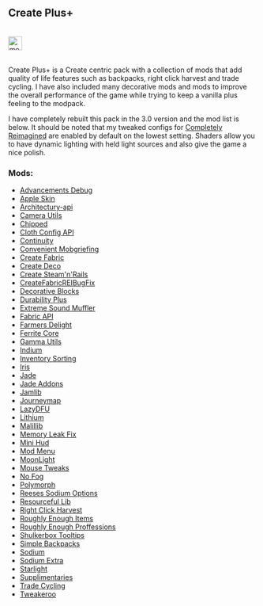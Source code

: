 <h2>Create Plus+</h2>
<br>
<a href="https://modrinth.com/modpack/create-plus-+" target="_blank" rel="noreferrer noopener"><img alt="modrinth" height="28" src="https://cdn.jsdelivr.net/npm/@intergrav/devins-badges@2/assets/compact/available/modrinth_vector.svg"></a>
<br><br>
<p>
  Create Plus+ is a Create centric pack with a collection of mods that add quality of life features such as backpacks,
  right click harvest and trade cycling. I have also included many decorative mods and mods to improve the overall
  performance of the game while trying to keep a vanilla plus feeling to the modpack.
</p>

<p>
  I have completely rebuilt this pack in the 3.0 version and the mod list is below. It should be noted that my tweaked
  configs for <a href="https://modrinth.com/shader/complementary-reimagined">Completely Reimagined</a> are enabled by
  default on the lowest setting. Shaders allow you to have dynamic lighting with held light sources and also give the
  game a nice polish.
</p>

<h3>Mods:</h3>
<ul>
  <li><a href="https://modrinth.com/mod/advancements-debug">Advancements Debug</a></li>
  <li><a href="https://modrinth.com/mod/appleskin">Apple Skin</a></li>
  <li><a href="https://modrinth.com/mod/architectury-api">Architectury-api</a></li>
  <li><a href="https://modrinth.com/mod/camera-utils">Camera Utils</a></li>
  <li><a href="https://modrinth.com/mod/chipped">Chipped</a></li>
  <li><a href="https://modrinth.com/mod/cloth-config">Cloth Config API</a></li>
  <li><a href="https://modrinth.com/mod/continuity">Continuity</a></li>
  <li><a href="https://modrinth.com/mod/convenient-mobgriefing">Convenient Mobgriefing</a></li>
  <li><a href="https://modrinth.com/mod/create-fabric">Create Fabric</a></li>
  <li><a href="https://www.curseforge.com/minecraft/mc-mods/create-deco-fabric">Create Deco</a></li>
  <li><a href="https://modrinth.com/mod/create-steam-n-rails">Create Steam'n'Rails</a></li>
  <li><a href="https://modrinth.com/mod/createfabricreibugfix">CreateFabricREIBugFix</a></li>
  <li><a href="https://modrinth.com/mod/decorative-blocks">Decorative Blocks</a></li>
  <li><a href="https://modrinth.com/mod/durability-plus">Durability Plus</a></li>
  <li><a href="https://modrinth.com/mod/extreme_sound_muffler">Extreme Sound Muffler</a></li>
  <li><a href="https://modrinth.com/mod/fabric-api">Fabric API</a></li>
  <li><a href="https://modrinth.com/mod/farmers-delight-fabric">Farmers Delight</a></li>
  <li><a href="https://modrinth.com/mod/ferrite-core">Ferrite Core</a></li>
  <li><a href="https://modrinth.com/mod/gamma-utils">Gamma Utils</a></li>
  <li><a href="https://modrinth.com/mod/indium">Indium</a></li>
  <li><a href="https://modrinth.com/mod/inventory-sorting">Inventory Sorting</a></li>
  <li><a href="https://modrinth.com/mod/iris">Iris</a></li>
  <li><a href="https://modrinth.com/mod/jade">Jade</a></li>
  <li><a href="https://modrinth.com/mod/jade-addons-fabric">Jade Addons</a></li>
  <li><a href="https://modrinth.com/mod/jamlib">Jamlib</a></li>
  <li><a href="https://modrinth.com/mod/journeymap">Journeymap</a></li>
  <li><a href="https://modrinth.com/mod/lazydfu">LazyDFU</a></li>
  <li><a href="https://modrinth.com/mod/lithium">Lithium</a></li>
  <li><a href="https://www.curseforge.com/minecraft/mc-mods/malilib">Malillib</a></li>
  <li><a href="https://modrinth.com/mod/memoryleakfix">Memory Leak Fix</a></li>
  <li><a href="https://www.curseforge.com/minecraft/mc-mods/minihud">Mini Hud</a></li>
  <li><a href="https://modrinth.com/mod/modmenu">Mod Menu</a></li>
  <li><a href="https://modrinth.com/mod/moonlight">MoonLight</a></li>
  <li><a href="https://modrinth.com/mod/mouse-tweaks">Mouse Tweaks</a></li>
  <li><a href="https://modrinth.com/mod/no_fog">No Fog</a></li>
  <li><a href="https://modrinth.com/mod/polymorph">Polymorph</a></li>
  <li><a href="https://modrinth.com/mod/reeses-sodium-options">Reeses Sodium Options</a></li>
  <li><a href="https://modrinth.com/mod/resourceful-lib">Resourceful Lib</a></li>
  <li><a href="https://modrinth.com/mod/rightclickharvest">Right Click Harvest</a></li>
  <li><a href="https://modrinth.com/mod/rei">Roughly Enough Items</a></li>
  <li><a href="https://modrinth.com/mod/roughly-enough-professions-rep">Roughly Enough Proffessions</a></li>
  <li><a href="https://modrinth.com/mod/shulkerboxtooltip">Shulkerbox Tooltips</a></li>
  <li><a href="https://www.curseforge.com/minecraft/mc-mods/simple-backpack-fabric">Simple Backpacks</a></li>
  <li><a href="https://modrinth.com/mod/sodium">Sodium</a></li>
  <li><a href="https://modrinth.com/mod/sodium-extra">Sodium Extra</a></li>
  <li><a href="https://modrinth.com/mod/starlight">Starlight</a></li>
  <li><a href="https://modrinth.com/mod/supplementaries">Supplimentaries</a></li>
  <li><a href="https://modrinth.com/mod/trade-cycling">Trade Cycling</a></li>
  <li><a href="https://www.curseforge.com/minecraft/mc-mods/tweakeroo">Tweakeroo</a></li>
</ul>

